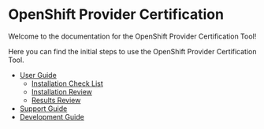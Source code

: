 # OpenShift Provider Certification

Welcome to the documentation for the OpenShift Provider Certification Tool!

Here you can find the initial steps to use the OpenShift Provider Certification Tool.

- [User Guide](./user.md)
    - [Installation Check List](./user-installation-checklist.md)
    - [Installation Review](./user-installation-review.md)
    - [Results Review](./user-results-review.md)
- [Support Guide](#support-guide.md)
- [Development Guide](#dev.md)
